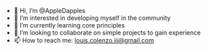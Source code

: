 - 👋 Hi, I’m @AppleDapples
- 👀 I’m interested in developing myself in the community
- 🌱 I’m currently learning core principles
- 💞️ I’m looking to collaborate on simple projects to gain experience
- 📫 How to reach me: louis.colenzo.iii@gmail.com

<!---
AppleDapples/AppleDapples is a ✨ special ✨ repository because its `README.md` (this file) appears on your GitHub profile.
You can click the Preview link to take a look at your changes.
--->
